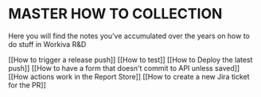 # MASTER HOW TO COLLECTION
Here you will find the notes you've accumulated over the years on how to do stuff in Workiva R&D 


[[How to trigger a release push]]
[[How to test]]
[[How to Deploy the latest push]]
[[How to have a form that doesn't commit to API unless saved]]
[[How actions work in the Report Store]]
[[How to create a new Jira ticket for the PR]]

